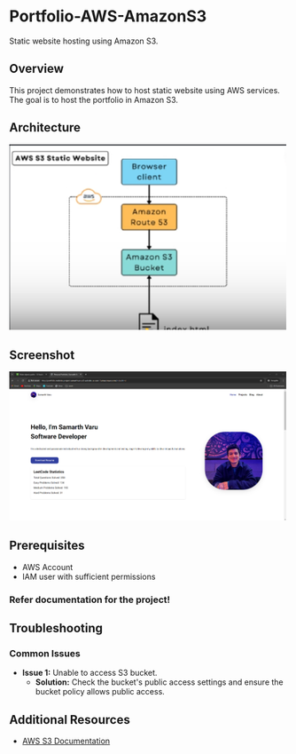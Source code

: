 # Portfolio-AWS-AmazonS3
Static website hosting using Amazon S3.

## Overview
This project demonstrates how to host static website using AWS services. The goal is to host the portfolio in Amazon S3.

## Architecture
<img src="architecture.png" alt="drawing" width="500"/>

## Screenshot
<img src="ss.png" alt="drawing" width="500"/>

## Prerequisites
- AWS Account
- IAM user with sufficient permissions

### Refer documentation for the project!
 
## Troubleshooting

### Common Issues
- **Issue 1:** Unable to access S3 bucket.
  - **Solution:** Check the bucket's public access settings and ensure the bucket policy allows public access.

## Additional Resources
- [AWS S3 Documentation](https://docs.aws.amazon.com/s3/)




